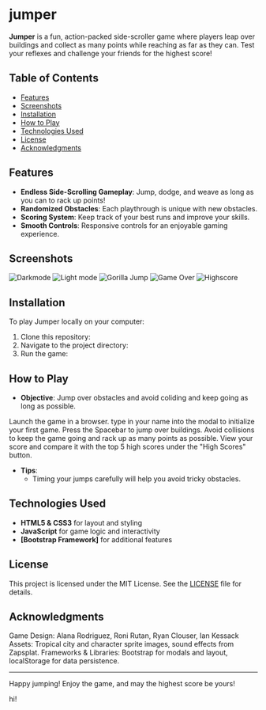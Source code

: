 <!--**under construction**-->
# jumper

**Jumper** is a fun, action-packed side-scroller game where players leap over buildings and collect as many points while reaching as far as they can. Test your reflexes and challenge your friends for the highest score!

## Table of Contents

- [Features](#features)
- [Screenshots](#screenshots)
- [Installation](#installation)
- [How to Play](#how-to-play)
- [Technologies Used](#technologies-used)
- [License](#license)
- [Acknowledgments](#Acknowledgments) 

## Features

- **Endless Side-Scrolling Gameplay**: Jump, dodge, and weave as long as you can to rack up points!
- **Randomized Obstacles**: Each playthrough is unique with new obstacles.
- **Scoring System**: Keep track of your best runs and improve your skills.
- **Smooth Controls**: Responsive controls for an enjoyable gaming experience.

## Screenshots
![Darkmode](https://github.com/user-attachments/assets/bb6ca281-02bf-4e11-a284-1c8c4629d4e6)
![Light mode](https://github.com/user-attachments/assets/d262fd44-631c-4b7b-bbb4-2ad4de941be1)
![Gorilla Jump](https://github.com/user-attachments/assets/898eb7ac-5e8b-4a47-a184-2276add7820a)
![Game Over](https://github.com/user-attachments/assets/d948b67d-1ced-4f57-9d59-536033f4a725)
![Highscore](https://github.com/user-attachments/assets/d9d1eee6-b4cd-4b7b-9acb-729005e6c5f8)

## Installation
To play Jumper locally on your computer:

1. Clone this repository:
2. Navigate to the project directory:
3. Run the game: 


## How to Play

- **Objective**: Jump over obstacles and avoid coliding and keep going as long as possible.

Launch the game in a browser.
type in your name into the modal to initialize your first game.
Press the Spacebar to jump over buildings.
Avoid collisions to keep the game going and rack up as many points as possible.
View your score and compare it with the top 5 high scores under the "High Scores" button.
- **Tips**:
  - Timing your jumps carefully will help you avoid tricky obstacles.

## Technologies Used

- **HTML5 & CSS3** for layout and styling
- **JavaScript** for game logic and interactivity
- **[Bootstrap Framework]** for additional features

## License

This project is licensed under the MIT License. See the [LICENSE](LICENSE) file for details.

## Acknowledgments

Game Design: Alana Rodriguez, Roni Rutan, Ryan Clouser, Ian Kessack
Assets: Tropical city and character sprite images, sound effects from Zapsplat.
Frameworks & Libraries: Bootstrap for modals and layout, localStorage for data persistence.

---

Happy jumping! Enjoy the game, and may the highest score be yours!

hi!